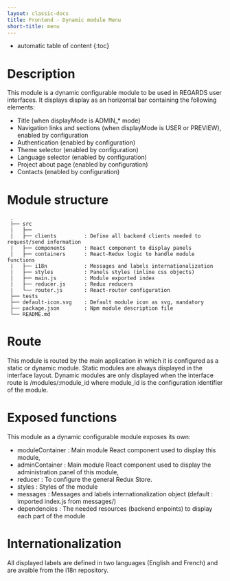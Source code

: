 ```yaml
---
layout: classic-docs
title: Frontend - Dynamic module Menu
short-title: menu
---
```


* automatic table of content
{:toc}

# Description

This module is a dynamic configurable module to be used in REGARDS user interfaces. It displays display as an horizontal bar containing the following elements:
  * Title (when displayMode is ADMIN_* mode)
  * Navigation links and sections (when displayMode is USER or PREVIEW), enabled by configuration
  * Authentication (enabled by configuration)
  * Theme selector (enabled by configuration)
  * Language selector (enabled by configuration)
  * Project about page (enabled by configuration)
  * Contacts (enabled by configuration)

# Module structure
```
 .  
 ├── src  
 |   ├──  
 |   ├── clients         : Define all backend clients needed to request/send information  
 |   ├── components      : React component to display panels  
 |   ├── containers      : React-Redux logic to handle module functions  
 |   ├── i18n            : Messages and labels internationalization  
 |   ├── styles          : Panels styles (inline css objects)  
 |   ├── main.js         : Module exported index  
 |   ├── reducer.js      : Redux reducers  
 |   └── router.js       : React-router configuration  
 ├── tests  
 ├── default-icon.svg    : Default module icon as svg, mandatory
 ├── package.json        : Npm module description file  
 └── README.md  
```
# Route

This module is routed by the main application in which it is configured as a static or dynamic module.
Static modules are always displayed in the interface layout.
Dynamic modules are only displayed when the interface route is /modules/:module_id where module_id is the configuration identifier of the module.

# Exposed functions

This module as a dynamic configurable module exposes its own:
  - moduleContainer  : Main module React component used to display this module,
  - adminContainer   : Main module React component used to display the administration panel of this module,
  - reducer          : To configure the general Redux Store.
  - styles           : Styles of the module
  - messages         : Messages and labels internationalization object (default : imported index.js from messages/)
  - dependencies     : The needed resources (backend enpoints) to display each part of the module

# Internationalization

All displayed labels are defined in two languages (English and French) and are avaible from the i18n repository.
  
  
